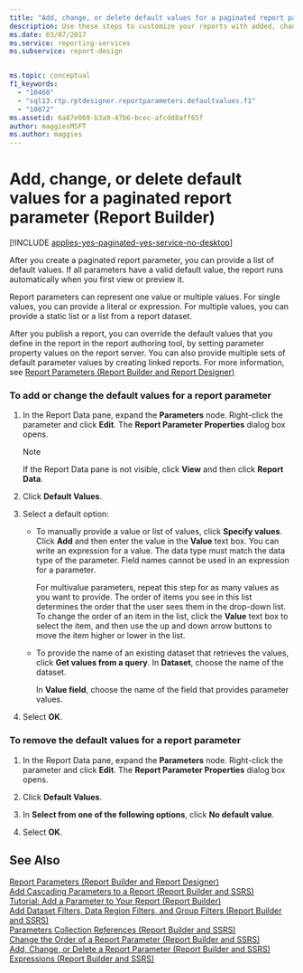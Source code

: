 ```yaml
---
title: "Add, change, or delete default values for a paginated report parameter | Microsoft Docs"
description: Use these steps to customize your reports with added, changed, or deleted  default values for paginated report parameters.
ms.date: 03/07/2017
ms.service: reporting-services
ms.subservice: report-design


ms.topic: conceptual
f1_keywords: 
  - "10460"
  - "sql13.rtp.rptdesigner.reportparameters.defaultvalues.f1"
  - "10072"
ms.assetid: 6a87e069-b3a9-47b6-bcec-afcdd8aff65f
author: maggiesMSFT
ms.author: maggies
---
```


# Add, change, or delete default values for a paginated report parameter (Report Builder)

[!INCLUDE [applies-yes-paginated-yes-service-no-desktop](../includes/applies-yes-paginated-yes-service-no-desktop.md)]

  After you create a paginated report parameter, you can provide a list of default values. If all parameters have a valid default value, the report runs automatically when you first view or preview it.  
  
 Report parameters can represent one value or multiple values. For single values, you can provide a literal or expression. For multiple values, you can provide a static list or a list from a report dataset.  
  
 After you publish a report, you can override the default values that you define in the report in the report authoring tool, by setting parameter property values on the report server. You can also provide multiple sets of default parameter values by creating linked reports. For more information, see  [Report Parameters &#40;Report Builder and Report Designer&#41;](../../reporting-services/report-design/report-parameters-report-builder-and-report-designer.md)  
  
### To add or change the default values for a report parameter  
  
1.  In the Report Data pane, expand the **Parameters** node. Right-click the parameter and click **Edit**. The **Report Parameter Properties** dialog box opens.  
  
    > [!NOTE]  
    >  If the Report Data pane is not visible, click **View** and then click **Report Data**.  
  
2.  Click **Default Values**.  
  
3.  Select a default option:  
  
    -   To manually provide a value or list of values, click **Specify values**. Click **Add** and then enter the value in the **Value** text box. You can write an expression for a value. The data type must match the data type of the parameter. Field names cannot be used in an expression for a parameter.  
  
         For multivalue parameters, repeat this step for as many values as you want to provide. The order of items you see in this list determines the order that the user sees them in the drop-down list. To change the order of an item in the list, click the **Value** text box to select the item, and then use the up and down arrow buttons to move the item higher or lower in the list.  
  
    -   To provide the name of an existing dataset that retrieves the values, click **Get values from a query**. In **Dataset**, choose the name of the dataset.  
  
         In **Value field**, choose the name of the field that provides parameter values.  
  
4.  Select **OK**.
  
### To remove the default values for a report parameter  
  
1.  In the Report Data pane, expand the **Parameters** node. Right-click the parameter and click **Edit**. The **Report Parameter Properties** dialog box opens.  
  
2.  Click **Default Values**.  
  
3.  In **Select from one of the following options**, click **No default value**.  
  
4.  Select **OK**.
  
## See Also  
 [Report Parameters &#40;Report Builder and Report Designer&#41;](../../reporting-services/report-design/report-parameters-report-builder-and-report-designer.md)   
 [Add Cascading Parameters to a Report &#40;Report Builder and SSRS&#41;](../../reporting-services/report-design/add-cascading-parameters-to-a-report-report-builder-and-ssrs.md)   
 [Tutorial: Add a Parameter to Your Report &#40;Report Builder&#41;](../../reporting-services/tutorial-add-a-parameter-to-your-report-report-builder.md)   
 [Add Dataset Filters, Data Region Filters, and Group Filters &#40;Report Builder and SSRS&#41;](../../reporting-services/report-design/add-dataset-filters-data-region-filters-and-group-filters.md)   
 [Parameters Collection References &#40;Report Builder and SSRS&#41;](../../reporting-services/report-design/built-in-collections-parameters-collection-references-report-builder.md)   
 [Change the Order of a Report Parameter &#40;Report Builder and SSRS&#41;](../../reporting-services/report-design/change-the-order-of-a-report-parameter-report-builder-and-ssrs.md)   
 [Add, Change, or Delete a Report Parameter &#40;Report Builder and SSRS&#41;](../../reporting-services/report-design/add-change-or-delete-a-report-parameter-report-builder-and-ssrs.md)   
 [Expressions &#40;Report Builder and SSRS&#41;](../../reporting-services/report-design/expressions-report-builder-and-ssrs.md)  
  
  
